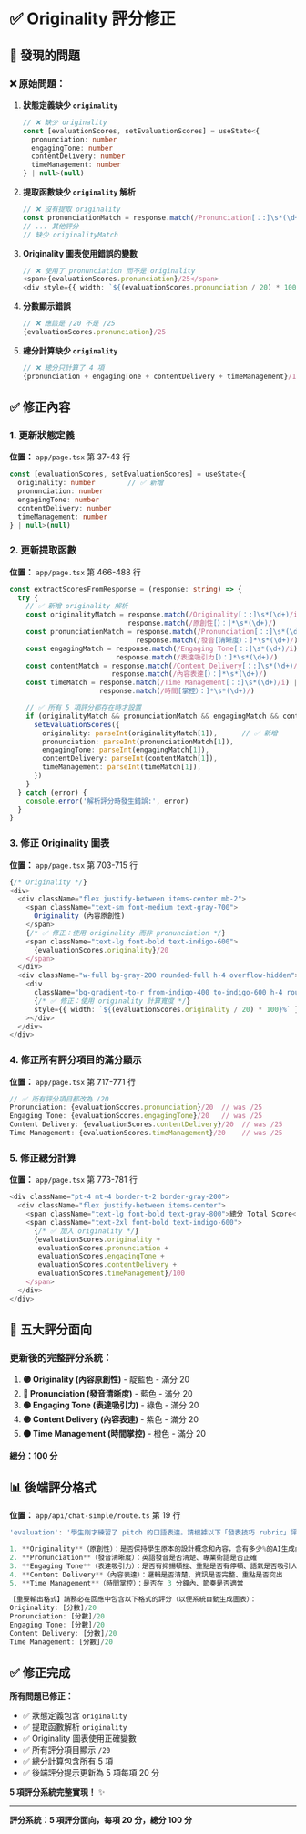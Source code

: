 # ✅ Originality 評分修正

## 🔧 發現的問題

### ❌ **原始問題：**

1. **狀態定義缺少 `originality`**
   ```typescript
   // ❌ 缺少 originality
   const [evaluationScores, setEvaluationScores] = useState<{
     pronunciation: number
     engagingTone: number
     contentDelivery: number
     timeManagement: number
   } | null>(null)
   ```

2. **提取函數缺少 `originality` 解析**
   ```typescript
   // ❌ 沒有提取 originality
   const pronunciationMatch = response.match(/Pronunciation[：:]\s*(\d+)/i)
   // ... 其他評分
   // 缺少 originalityMatch
   ```

3. **Originality 圖表使用錯誤的變數**
   ```typescript
   // ❌ 使用了 pronunciation 而不是 originality
   <span>{evaluationScores.pronunciation}/25</span>
   <div style={{ width: `${(evaluationScores.pronunciation / 20) * 100}%` }} />
   ```

4. **分數顯示錯誤**
   ```typescript
   // ❌ 應該是 /20 不是 /25
   {evaluationScores.pronunciation}/25
   ```

5. **總分計算缺少 `originality`**
   ```typescript
   // ❌ 總分只計算了 4 項
   {pronunciation + engagingTone + contentDelivery + timeManagement}/100
   ```

## ✅ 修正內容

### 1. **更新狀態定義**
**位置：** `app/page.tsx` 第 37-43 行

```typescript
const [evaluationScores, setEvaluationScores] = useState<{
  originality: number        // ✅ 新增
  pronunciation: number
  engagingTone: number
  contentDelivery: number
  timeManagement: number
} | null>(null)
```

### 2. **更新提取函數**
**位置：** `app/page.tsx` 第 466-488 行

```typescript
const extractScoresFromResponse = (response: string) => {
  try {
    // ✅ 新增 originality 解析
    const originalityMatch = response.match(/Originality[：:]\s*(\d+)/i) || 
                             response.match(/原創性[）：]*\s*(\d+)/)
    const pronunciationMatch = response.match(/Pronunciation[：:]\s*(\d+)/i) || 
                               response.match(/發音[清晰度）：]*\s*(\d+)/)
    const engagingMatch = response.match(/Engaging Tone[：:]\s*(\d+)/i) || 
                          response.match(/表達吸引力[）：]*\s*(\d+)/)
    const contentMatch = response.match(/Content Delivery[：:]\s*(\d+)/i) || 
                         response.match(/內容表達[）：]*\s*(\d+)/)
    const timeMatch = response.match(/Time Management[：:]\s*(\d+)/i) || 
                      response.match(/時間[掌控）：]*\s*(\d+)/)

    // ✅ 所有 5 項評分都存在時才設置
    if (originalityMatch && pronunciationMatch && engagingMatch && contentMatch && timeMatch) {
      setEvaluationScores({
        originality: parseInt(originalityMatch[1]),      // ✅ 新增
        pronunciation: parseInt(pronunciationMatch[1]),
        engagingTone: parseInt(engagingMatch[1]),
        contentDelivery: parseInt(contentMatch[1]),
        timeManagement: parseInt(timeMatch[1]),
      })
    }
  } catch (error) {
    console.error('解析評分時發生錯誤:', error)
  }
}
```

### 3. **修正 Originality 圖表**
**位置：** `app/page.tsx` 第 703-715 行

```typescript
{/* Originality */}
<div>
  <div className="flex justify-between items-center mb-2">
    <span className="text-sm font-medium text-gray-700">
      Originality (內容原創性)
    </span>
    {/* ✅ 修正：使用 originality 而非 pronunciation */}
    <span className="text-lg font-bold text-indigo-600">
      {evaluationScores.originality}/20
    </span>
  </div>
  <div className="w-full bg-gray-200 rounded-full h-4 overflow-hidden">
    <div 
      className="bg-gradient-to-r from-indigo-400 to-indigo-600 h-4 rounded-full transition-all duration-1000 ease-out"
      {/* ✅ 修正：使用 originality 計算寬度 */}
      style={{ width: `${(evaluationScores.originality / 20) * 100}%` }}
    ></div>
  </div>
</div>
```

### 4. **修正所有評分項目的滿分顯示**
**位置：** `app/page.tsx` 第 717-771 行

```typescript
// ✅ 所有評分項目都改為 /20
Pronunciation: {evaluationScores.pronunciation}/20  // was /25
Engaging Tone: {evaluationScores.engagingTone}/20   // was /25
Content Delivery: {evaluationScores.contentDelivery}/20  // was /25
Time Management: {evaluationScores.timeManagement}/20    // was /25
```

### 5. **修正總分計算**
**位置：** `app/page.tsx` 第 773-781 行

```typescript
<div className="pt-4 mt-4 border-t-2 border-gray-200">
  <div className="flex justify-between items-center">
    <span className="text-lg font-bold text-gray-800">總分 Total Score</span>
    <span className="text-2xl font-bold text-indigo-600">
      {/* ✅ 加入 originality */}
      {evaluationScores.originality + 
       evaluationScores.pronunciation + 
       evaluationScores.engagingTone + 
       evaluationScores.contentDelivery + 
       evaluationScores.timeManagement}/100
    </span>
  </div>
</div>
```

## 🎨 五大評分面向

### **更新後的完整評分系統：**

1. **🟣 Originality (內容原創性)** - 靛藍色 - 滿分 20
2. **🔵 Pronunciation (發音清晰度)** - 藍色 - 滿分 20
3. **🟢 Engaging Tone (表達吸引力)** - 綠色 - 滿分 20
4. **🟣 Content Delivery (內容表達)** - 紫色 - 滿分 20
5. **🟠 Time Management (時間掌控)** - 橙色 - 滿分 20

**總分：100 分**

## 📊 後端評分格式

**位置：** `app/api/chat-simple/route.ts` 第 19 行

```typescript
'evaluation': '學生剛才練習了 pitch 的口語表達。請根據以下「發表技巧 rubric」評分（每項 20 分，總分 100）：

1. **Originality**（原創性）：是否保持學生原本的設計概念和內容，含有多少%的AI生成內容 
2. **Pronunciation**（發音清晰度）：英語發音是否清楚、專業術語是否正確
3. **Engaging Tone**（表達吸引力）：是否有抑揚頓挫、重點是否有停頓、語氣是否吸引人
4. **Content Delivery**（內容表達）：邏輯是否清楚、資訊是否完整、重點是否突出
5. **Time Management**（時間掌控）：是否在 3 分鐘內、節奏是否適當

【重要輸出格式】請務必在回應中包含以下格式的評分（以便系統自動生成圖表）：
Originality: [分數]/20
Pronunciation: [分數]/20
Engaging Tone: [分數]/20
Content Delivery: [分數]/20
Time Management: [分數]/20
```

## ✅ 修正完成

**所有問題已修正：**
- ✅ 狀態定義包含 `originality`
- ✅ 提取函數解析 `originality`
- ✅ Originality 圖表使用正確變數
- ✅ 所有評分項目顯示 `/20`
- ✅ 總分計算包含所有 5 項
- ✅ 後端評分提示更新為 5 項每項 20 分

**5 項評分系統完整實現！** ✨

---

**評分系統：5 項評分面向，每項 20 分，總分 100 分**
